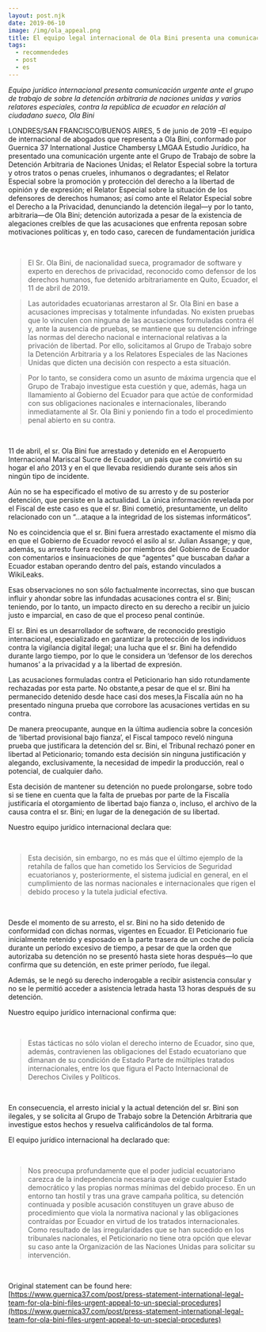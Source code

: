 ```yaml
---
layout: post.njk
date: 2019-06-10
image: /img/ola_appeal.png
title: El equipo legal internacional de Ola Bini presenta una comunicación urgente a Procedimientos Especiales de la ONU
tags:
  - recommendedes
  - post
  - es
---
```


*Equipo jurídico internacional presenta comunicación urgente ante el grupo de trabajo de sobre la detención arbitraria de naciones unidas y varios relatores especiales, contra la república de ecuador en relación al ciudadano sueco, Ola Bini*

LONDRES/SAN FRANCISCO/BUENOS AIRES, 5 de junio de 2019 –El equipo de internacional de abogados que representa a Ola Bini, conformado por Guernica 37 International Justice Chambersy LMGAA Estudio Jurídico, ha presentado una comunicación urgente ante el Grupo de Trabajo de sobre la Detención Arbitraria de Naciones Unidas; el Relator Especial sobre la tortura y otros tratos o penas crueles, inhumanos o degradantes; el Relator Especial sobre la promoción y protección del derecho a la libertad de opinión y de expresión; el Relator Especial sobre la situación de los defensores de derechos humanos; así como ante el Relator Especial sobre el Derecho a la Privacidad, denunciando la detención ilegal—y por lo tanto, arbitraria—de Ola Bini; detención autorizada a pesar de la existencia de alegaciones creíbles de que las acusaciones que enfrenta reposan sobre motivaciones políticas y, en todo caso, carecen de fundamentación jurídica

<br>

> El Sr. Ola Bini, de nacionalidad sueca, programador de software y experto en derechos de privacidad, reconocido como defensor de los derechos humanos, fue detenido arbitrariamente en Quito, Ecuador, el 11 de abril de 2019.

> Las autoridades ecuatorianas arrestaron al Sr. Ola Bini en base a acusaciones imprecisas y totalmente infundadas. No existen pruebas que lo vinculen con ninguna de las acusaciones formuladas contra él y, ante la ausencia de pruebas, se mantiene que su detención infringe las normas del derecho nacional e internacional relativas a la privación de libertad. Por ello, solicitamos al Grupo de Trabajo sobre la Detención Arbitraria y a los Relatores Especiales de las Naciones Unidas que dicten una decisión con respecto a esta situación.

> Por lo tanto, se considera como un asunto de máxima urgencia que el Grupo de Trabajo investigue esta cuestión y que, además, haga un llamamiento al Gobierno del Ecuador para que actúe de conformidad con sus obligaciones nacionales e internacionales, liberando inmediatamente al Sr. Ola Bini y poniendo fin a todo el procedimiento penal abierto en su contra.

<br>

11 de abril, el sr. Ola Bini fue arrestado y detenido en el Aeropuerto Internacional Mariscal Sucre de Ecuador, un país que se convirtió en su hogar el año 2013 y en el que llevaba residiendo durante seis años sin ningún tipo de incidente.

Aún no se ha especificado el motivo de su arresto y de su posterior detención, que persiste en la actualidad. La única información revelada por el Fiscal de este caso es que el sr. Bini cometió, presuntamente, un delito relacionado con un “…ataque a la integridad de los sistemas informáticos”.

No es coincidencia que el sr. Bini fuera arrestado exactamente el mismo día en que el Gobierno de Ecuador revocó el asilo al sr. Julian Assange; y que, además, su arresto fuera recibido por miembros del Gobierno de Ecuador con comentarios e insinuaciones de que “agentes” que buscaban dañar a Ecuador estaban operando dentro del país, estando vinculados a WikiLeaks.

Esas observaciones no son sólo factualmente incorrectas, sino que buscan influir y ahondar sobre las infundadas acusaciones contra el sr. Bini; teniendo, por lo tanto, un impacto directo en su derecho a recibir un juicio justo e imparcial, en caso de que el proceso penal continúe.

El sr. Bini es un desarrollador de software, de reconocido prestigio internacional, especializado en garantizar la protección de los individuos contra la vigilancia digital ilegal; una lucha que el sr. Bini ha defendido durante largo tiempo, por lo que le considera un ‘defensor de los derechos humanos’ a la privacidad y a la libertad de expresión.

Las acusaciones formuladas contra el Peticionario han sido rotundamente rechazadas por esta parte. No obstante,a pesar de que el sr. Bini ha permanecido detenido desde hace casi dos meses,la Fiscalía aún no ha presentado ninguna prueba que corrobore las acusaciones vertidas en su contra.

De manera preocupante, aunque en la última audiencia sobre la concesión de ‘libertad provisional bajo fianza’, el Fiscal tampoco reveló ninguna prueba que justificara la detención del sr. Bini, el Tribunal rechazó poner en libertad al Peticionario; tomando esta decisión sin ninguna justificación y alegando, exclusivamente, la necesidad de impedir la producción, real o potencial, de cualquier daño.

Esta decisión de mantener su detención no puede prolongarse, sobre todo si se tiene en cuenta que la falta de pruebas por parte de la Fiscalía justificaría el otorgamiento de libertad bajo fianza o, incluso, el archivo de la causa contra el sr. Bini; en lugar de la denegación de su libertad.

Nuestro equipo jurídico internacional declara que:

<br>

> Esta decisión, sin embargo, no es más que el último ejemplo de la retahíla de fallos que han cometido los Servicios de Seguridad ecuatorianos y, posteriormente, el sistema judicial en general, en el cumplimiento de las normas nacionales e internacionales que rigen el debido proceso y la tutela judicial efectiva.

<br>

Desde el momento de su arresto, el sr. Bini no ha sido detenido de conformidad con dichas normas, vigentes en Ecuador. El Peticionario fue inicialmente retenido y esposado en la parte trasera de un coche de policía durante un período excesivo de tiempo, a pesar de que la orden que autorizaba su detención no se presentó hasta siete horas después—lo que confirma que su detención, en este primer período, fue ilegal.

Además, se le negó su derecho inderogable a recibir asistencia consular y no se le permitió acceder a asistencia letrada hasta 13 horas después de su detención.

Nuestro equipo jurídico internacional confirma que:

<br>

> Estas tácticas no sólo violan el derecho interno de Ecuador, sino que, además, contravienen las obligaciones del Estado ecuatoriano que dimanan de su condición de Estado Parte de múltiples tratados internacionales, entre los que figura el Pacto Internacional de Derechos Civiles y Políticos.

<br>

En consecuencia, el arresto inicial y la actual detención del sr. Bini son ilegales, y se solicita al Grupo de Trabajo sobre la Detención Arbitraria que investigue estos hechos y resuelva calificándolos de tal forma.

El equipo jurídico internacional ha declarado que:

<br>

> Nos preocupa profundamente que el poder judicial ecuatoriano carezca de la independencia necesaria que exige cualquier Estado democrático y las propias normas mínimas del debido proceso. En un entorno tan hostil y tras una grave campaña política, su detención continuada y posible acusación constituyen un grave abuso de procedimiento que viola la normativa nacional y las obligaciones contraídas por Ecuador en virtud de los tratados internacionales. Como resultado de las irregularidades que se han sucedido en los tribunales nacionales, el Peticionario no tiene otra opción que elevar su caso ante la Organización de las Naciones Unidas para solicitar su intervención.

<br>


Original statement can be found here: [https://www.guernica37.com/post/press-statement-international-legal-team-for-ola-bini-files-urgent-appeal-to-un-special-procedures](https://www.guernica37.com/post/press-statement-international-legal-team-for-ola-bini-files-urgent-appeal-to-un-special-procedures)
